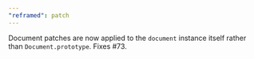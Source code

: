 ```yaml
---
"reframed": patch
---
```


Document patches are now applied to the `document` instance itself rather than `Document.prototype`. Fixes #73.
